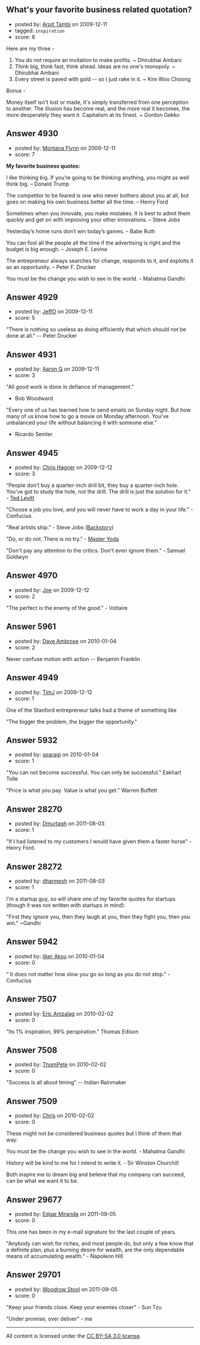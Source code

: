 ## What's your favorite business related quotation?

- posted by: [Arpit Tambi](https://stackexchange.com/users/-1/309-arpit-tambi) on 2009-12-11
- tagged: `inspiration`
- score: 6

Here are my three -

 1. You do not require an invitation to make profits. ~ Dhirubhai Ambani
 2. Think big, think fast, think ahead. Ideas are no one's monopoly. ~ Dhirubhai Ambani
 3. Every street is paved with gold -- so I just rake in it. ~ Kim Woo Choong

Bonus -

Money itself isn't lost or made, it's simply transferred from one perception to another. The illusion has become real, and the more real it becomes, the more desperately they want it. Capitalism at its finest. ~ Gordon Gekko


## Answer 4930

- posted by: [Montana Flynn](https://stackexchange.com/users/-1/1646-montana-flynn) on 2009-12-11
- score: 7

**My favorite business quotes:**

I like thinking big. If you’re going to be thinking anything, you might as well think big. – Donald Trump

The competitor to be feared is one who never bothers about you at all, but goes on making his own business better all the time. – Henry Ford

Sometimes when you innovate, you make mistakes. It is best to admit them quickly and get on with improving your other innovations. – Steve Jobs

Yesterday’s home runs don’t win today’s games. – Babe Ruth

You can fool all the people all the time if the advertising is right and the budget is big enough. – Joseph E. Levine

The entrepreneur always searches for change, responds to it, and exploits it as an opportunity. – Peter F. Drucker

You must be the change you wish to see in the world. – Mahatma Gandhi


  [1]: http://www.quicksprout.com/2009/12/07/101-motivational-business-quotes/


## Answer 4929

- posted by: [JeffO](https://stackexchange.com/users/-1/1796-jeffo) on 2009-12-11
- score: 5

"There is nothing so useless as doing efficiently that which should not be done at all." --
Peter Drucker 


## Answer 4931

- posted by: [Aaron Q](https://stackexchange.com/users/-1/1876-aaron-q) on 2009-12-11
- score: 3

"All good work is done in defiance of management."
- Bob Woodward

"Every one of us has learned how to send emails on Sunday night. But how many of us know how to go a movie on Monday afternoon. You’ve unbalanced your life without balancing it with someone else."
- Ricardo Semler


## Answer 4945

- posted by: [Chris Hagner](https://stackexchange.com/users/-1/1523-chris-hagner) on 2009-12-12
- score: 3

<p>“People don’t buy a quarter-inch drill bit, they buy a quarter-inch hole.  You’ve got to study the hole, not the drill.  The drill is just the solution for it.” - <a href="http://www.hbs.edu/news/releases/062906%5Flevittobit.html" rel="nofollow">Ted Levitt</a></p>

<p>"Choose a job you love, and you will never have to work a day in your life." - Confucius</p>

<p>"Real artists ship." - Steve Jobs (<a href="http://folklore.org/StoryView.py?project=Macintosh&amp;story=Real%5FArtists%5FShip.txt" rel="nofollow">Backstory</a>)</p>

<p>"Do, or do not.  There is no try." - <a href="http://www.youtube.com/watch?v=i38h6JRxTQM" rel="nofollow">Master Yoda</a></p>

<p>"Don't pay any attention to the critics.  Don't even ignore them." - Samuel Goldwyn</p>



## Answer 4970

- posted by: [Joe](https://stackexchange.com/users/-1/1572-joe) on 2009-12-12
- score: 2

"The perfect is the enemy of the good." - Voltaire


## Answer 5961

- posted by: [Dave Ambrose](https://stackexchange.com/users/-1/1394-dave-ambrose) on 2010-01-04
- score: 2

Never confuse motion with action -- Benjamin Franklin



## Answer 4949

- posted by: [TimJ](https://stackexchange.com/users/-1/1172-timj) on 2009-12-12
- score: 1

One of the Stanford entrepreneur talks had a theme of something like

"The bigger the problem, the bigger the opportunity."


## Answer 5932

- posted by: [sparagi](https://stackexchange.com/users/-1/2117-sparagi) on 2010-01-04
- score: 1

"You can not become successful.  You can only be successful."  Eakhart Tolle

"Price is what you pay.  Value is what you get." Warren Buffett


## Answer 28270

- posted by: [Dmurtagh](https://stackexchange.com/users/-1/12396-dmurtagh) on 2011-08-03
- score: 1

"If I had listened to my customers I would have given them a faster horse" - Henry Ford.


## Answer 28272

- posted by: [dharmesh](https://stackexchange.com/users/-1/4-dharmesh) on 2011-08-03
- score: 1

I'm a startup guy, so will share one of my favorite quotes for startups (though it was not written with startups in mind):

"First they ignore you, then they laugh at you, then they fight you, then you win." ~Gandhi


## Answer 5942

- posted by: [ilker Aksu](https://stackexchange.com/users/-1/942-ilker-aksu) on 2010-01-04
- score: 0

“ It does not matter how slow you go so long as you do not stop." - Confucius


## Answer 7507

- posted by: [Eric Amzalag](https://stackexchange.com/users/-1/2302-eric-amzalag) on 2010-02-02
- score: 0

"Its 1% inspiration, 99% perspiration." Thomas Edison


## Answer 7508

- posted by: [ThomPete](https://stackexchange.com/users/-1/1186-thompete) on 2010-02-02
- score: 0

"Success is all about timing" -- Indian Rainmaker



## Answer 7509

- posted by: [Chris](https://stackexchange.com/users/-1/412-chris) on 2010-02-02
- score: 0

These might not be considered business quotes but I think of them that way:

You must be the change you wish to see in the world. - Mahatma Gandhi

History will be kind to me for I intend to write it. - Sir Winston Churchill

Both inspire me to dream big and believe that my company can succeed, can be what we want it to be.


## Answer 29677

- posted by: [Edgar Miranda](https://stackexchange.com/users/-1/12109-edgar-miranda) on 2011-09-05
- score: 0

This one has been in my e-mail signature for the last couple of years.

"Anybody can wish for riches, and most people do, but only a few know that a definite plan, plus a burning desire for wealth, are the only dependable means of accumulating wealth." - Napoleon Hill


## Answer 29701

- posted by: [Woodrow Stool](https://stackexchange.com/users/-1/13155-woodrow-stool) on 2011-09-05
- score: 0

"Keep your friends close.  Keep your enemies closer" - Sun Tzu

"Under promise, over deliver" - me



---

All content is licensed under the [CC BY-SA 3.0 license](https://creativecommons.org/licenses/by-sa/3.0/).
